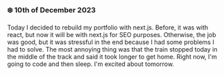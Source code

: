 ### ❄️ 10th of December 2023

Today I decided to rebuild my portfolio with next.js. Before, it was with react, but now it will be with next.js for SEO purposes. Otherwise, the job was good, but it was stressful in the end because I had some problems I had to solve. The most annoying thing was that the train stopped today in the middle of the track and said it took longer to get home. Right now, I'm going to code and then sleep. I'm excited about tomorrow.
